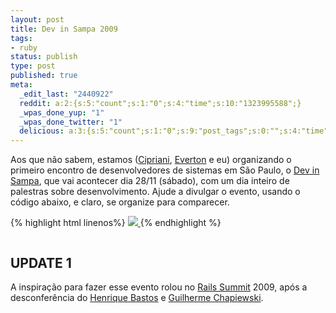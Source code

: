 ```yaml
---
layout: post
title: Dev in Sampa 2009
tags:
- ruby
status: publish
type: post
published: true
meta:
  _edit_last: "2440922"
  reddit: a:2:{s:5:"count";s:1:"0";s:4:"time";s:10:"1323995588";}
  _wpas_done_yup: "1"
  _wpas_done_twitter: "1"
  delicious: a:3:{s:5:"count";s:1:"0";s:9:"post_tags";s:0:"";s:4:"time";s:10:"1298691184";}
---
```

Aos que não sabem, estamos ([Cipriani](http://twitter.com/lfcipriani), [Everton](http://twitter.com/nuxlli) e eu) organizando o primeiro encontro de desenvolvedores de sistemas em São Paulo, o [Dev in Sampa](http://www.devinsampa.com.br), que vai acontecer dia 28/11 (sábado), com um dia inteiro de palestras sobre desenvolvimento. Ajude a divulgar o evento, usando o código abaixo, e claro, se organize para comparecer.

{% highlight html linenos%}
<a href="http://www.devinsampa.com.br" title="Dev in Sampa - Dia 28/11 - Eu vou!">
  <img src="http://www.devinsampa.com.br/images/banner_dev_in_sampa.jpg">
</a>
{% endhighlight %}

<a title="Dev in Sampa - Dia 28/11 - Eu vou!" href="http://www.devinsampa.com.br"><img src="http://www.devinsampa.com.br/images/banner_dev_in_sampa.jpg" alt="" /></a>

## UPDATE 1

A inspiração para fazer esse evento rolou no [Rails Summit](http://www.railssummit.com.br) 2009, após a desconferência do [Henrique Bastos](http://twitter.com/henriquebastos) e [Guilherme Chapiewski](http://twitter.com/gchapiewski).

